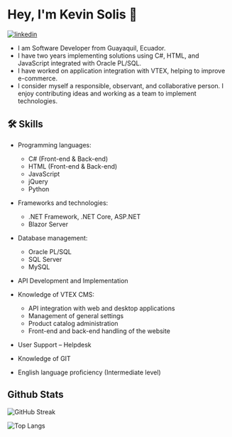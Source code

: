 
# Hey, I'm Kevin Solis 👋
[![linkedin](https://img.shields.io/badge/linkedin-0A66C2?style=for-the-badge&logo=linkedin&logoColor=white)](https://www.linkedin.com/in/kevin-andr%C3%A9s-sol%C3%ADs-silva-542550225/)

* I am Software Developer from Guayaquil, Ecuador.
* I have two years implementing solutions using C#, HTML, and JavaScript integrated with Oracle PL/SQL.
* I have worked on application integration with VTEX, helping to improve e-commerce.
* I consider myself a responsible, observant, and collaborative person. I enjoy contributing ideas and working as a team to implement technologies.

## 🛠 Skills
* Programming languages:

  * C# (Front-end & Back-end)
  * HTML (Front-end & Back-end)
  * JavaScript
  * jQuery
  * Python

* Frameworks and technologies:
  * .NET Framework, .NET Core, ASP.NET
  * Blazor Server

* Database management:
  * Oracle PL/SQL
  * SQL Server
  * MySQL

* API Development and Implementation

* Knowledge of VTEX CMS:
  * API integration with web and desktop applications
  * Management of general settings
  * Product catalog administration
  * Front-end and back-end handling of the website

* User Support – Helpdesk

* Knowledge of GIT

* English language proficiency (Intermediate level)

## Github Stats
![GitHub Streak](https://github-readme-streak-stats.herokuapp.com?user=KevinSolis)

![Top Langs](https://github-readme-stats.vercel.app/api/top-langs/?username=KevinSolis&layout=compact)

